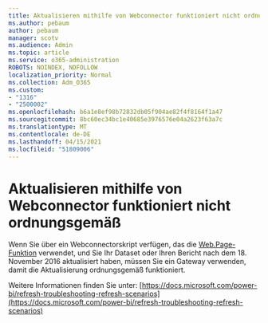 ```yaml
---
title: Aktualisieren mithilfe von Webconnector funktioniert nicht ordnungsgemäß
ms.author: pebaum
author: pebaum
manager: scotv
ms.audience: Admin
ms.topic: article
ms.service: o365-administration
ROBOTS: NOINDEX, NOFOLLOW
localization_priority: Normal
ms.collection: Adm_O365
ms.custom:
- "1316"
- "2500002"
ms.openlocfilehash: b6a1e8ef98b72832db05f904ae82f4f8164f1a47
ms.sourcegitcommit: 8bc60ec34bc1e40685e3976576e04a2623f63a7c
ms.translationtype: MT
ms.contentlocale: de-DE
ms.lasthandoff: 04/15/2021
ms.locfileid: "51809006"
---
```

# <a name="refresh-using-web-connector-doesnt-work-properly"></a>Aktualisieren mithilfe von Webconnector funktioniert nicht ordnungsgemäß

Wenn Sie über ein Webconnectorskript verfügen, das die [Web.Page-Funktion](https://msdn.microsoft.com/library/mt260924.aspx) verwendet, und Sie Ihr Dataset oder Ihren Bericht nach dem 18. November 2016 aktualisiert haben, müssen Sie ein Gateway verwenden, damit die Aktualisierung ordnungsgemäß funktioniert.

Weitere Informationen finden Sie unter: [https://docs.microsoft.com/power-bi/refresh-troubleshooting-refresh-scenarios](https://docs.microsoft.com/power-bi/refresh-troubleshooting-refresh-scenarios)

